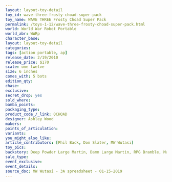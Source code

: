 ```yaml
---
layout: layout-toy-detail 
toy_id: wave-three-frosty-choad-super-pack
toy_name: WAVE THREE Frosty Choad Super Pack
permalink: /toys-1-12/wave-three-frosty-choad-super-pack.html
world: World War Robot Portable
world_abr: WWRp
character_base: 
layout: layout-toy-detail
categories: 
tags: [action portable, ap] 
release_date: 2/19/2010
release_price: $170 
scale: one twelve
size: 6 inches
comes_with: 5 bots
edition_qty: 
chase: 
exclusive: 
secret_drop: yes
sold_where: 
bamba_points: 
packaging_type: 
product_code_/_link: 0CHOAD
designer: Ashley Wood
makers: 
points_of_articulation: 
variants: 
you_might_also_like: 
article_contributors: [Phil Back, Don Slater, MW Wutasi]
toy_pics: 
backstory: Deep Powder Large Martin, Damn Large Martin, RPG Bramble, Machine Gun Bertie MK2, mini Square
sale_type: 
event_exclusive: 
event_details: 
source_doc: MW Wutasi - 3A spreadsheet - 01-15-2019
---
```

